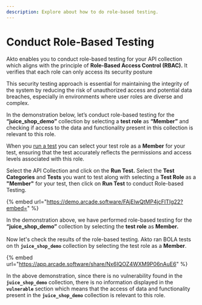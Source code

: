 ```yaml
---
description: Explore about how to do role-based testing.
---
```


# Conduct Role-Based Testing

Akto enables you to conduct role-based testing for your API collection which aligns with the principle of **Role-Based Access Control (RBAC).** It verifies that each role can only access its security posture

This security testing approach is essential for maintaining the integrity of the system by reducing the risk of unauthorized access and potential data breaches, especially in environments where user roles are diverse and complex.&#x20;

In the demonstration below, let’s conduct role-based testing for the **“juice\_shop\_demo”** collection by selecting a **test role** as **“Member”** and checking if access to the data and functionality present in this collection is relevant to this role.&#x20;

When you [run a test](broken-reference) you can select your test role as a **Member** for your test, ensuring that the test accurately reflects the permissions and access levels associated with this role.

Select the API Collection and click on the **Run Test.** Select the **Test Categories** and **Tests** you want to test along with selecting a **Test Role** as a **"Member"** for your test, then click on **Run Test** to conduct Role-based Testing.

{% embed url="https://demo.arcade.software/FAjElwQtMP4jcFITIg22?embed=" %}

In the demonstration above, we have performed role-based testing for the **“juice\_shop\_demo”** collection by selecting the **test role** as **Member.**\
\
Now let's check the results of the role-based testing. Akto ran BOLA tests on th **`juice_shop_demo`** collection by selecting the test role as a **Member**.

{% embed url="https://app.arcade.software/share/Nx6IQOZ4WXM9P06nAuE6" %}

In the above demonstration, since there is no vulnerability found in the **`juice_shop_demo`** collection, there is no information displayed in the **`vulnerable`** section which means that the access of data and functionality present in the **`juice_shop_demo`** collection is relevant to this role.
